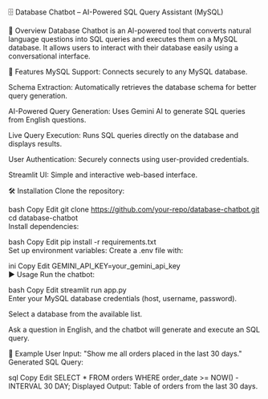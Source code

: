 🗄️ Database Chatbot – AI-Powered SQL Query Assistant (MySQL)

🚀 Overview
Database Chatbot is an AI-powered tool that converts natural language questions into SQL queries and executes them on a MySQL database. It allows users to interact with their database easily using a conversational interface.

🎯 Features
MySQL Support: Connects securely to any MySQL database.

Schema Extraction: Automatically retrieves the database schema for better query generation.

AI-Powered Query Generation: Uses Gemini AI to generate SQL queries from English questions.

Live Query Execution: Runs SQL queries directly on the database and displays results.

User Authentication: Securely connects using user-provided credentials.

Streamlit UI: Simple and interactive web-based interface.

🛠️ Installation
Clone the repository:

bash
Copy
Edit
git clone https://github.com/your-repo/database-chatbot.git  
cd database-chatbot  
Install dependencies:

bash
Copy
Edit
pip install -r requirements.txt  
Set up environment variables:
Create a .env file with:

ini
Copy
Edit
GEMINI_API_KEY=your_gemini_api_key  
▶️ Usage
Run the chatbot:

bash
Copy
Edit
streamlit run app.py  
Enter your MySQL database credentials (host, username, password).

Select a database from the available list.

Ask a question in English, and the chatbot will generate and execute an SQL query.

📌 Example
User Input: "Show me all orders placed in the last 30 days."
Generated SQL Query:

sql
Copy
Edit
SELECT * FROM orders WHERE order_date >= NOW() - INTERVAL 30 DAY;
Displayed Output: Table of orders from the last 30 days.
